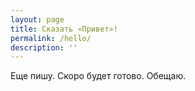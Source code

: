 ```yaml
---
layout: page
title: Сказать «Привет»!
permalink: /hello/
description: ''
---
```


Еще пишу. Скоро будет готово. Обещаю.
